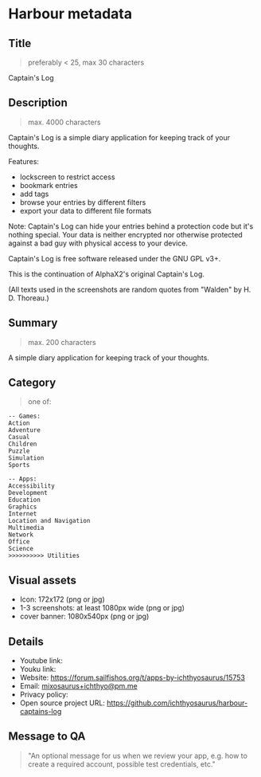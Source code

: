 <!--
SPDX-FileCopyrightText: 2020-2023 Mirian Margiani
SPDX-License-Identifier: GFDL-1.3-or-later
-->

# Harbour metadata

## Title

> preferably < 25, max 30 characters

Captain's Log


## Description

> max. 4000 characters

Captain's Log is a simple diary application for keeping track of your thoughts.

Features:

- lockscreen to restrict access
- bookmark entries
- add tags
- browse your entries by different filters
- export your data to different file formats

Note: Captain's Log can hide your entries behind a protection code but it's nothing special. Your data is neither encrypted nor otherwise protected against a bad guy with physical access to your device.

Captain's Log is free software released under the GNU GPL v3+.

This is the continuation of AlphaX2's original Captain's Log.

(All texts used in the screenshots are random quotes from "Walden" by H. D. Thoreau.)


## Summary

> max. 200 characters

A simple diary application for keeping track of your thoughts.


## Category

> one of:

    -- Games:
    Action
    Adventure
    Casual
    Children
    Puzzle
    Simulation
    Sports

    -- Apps:
    Accessibility
    Development
    Education
    Graphics
    Internet
    Location and Navigation
    Multimedia
    Network
    Office
    Science
    >>>>>>>>>> Utilities


## Visual assets

- Icon: 172x172 (png or jpg)
- 1-3 screenshots: at least 1080px wide (png or jpg)
- cover banner: 1080x540px (png or jpg)


## Details

- Youtube link:
- Youku link:
- Website:                  https://forum.sailfishos.org/t/apps-by-ichthyosaurus/15753
- Email:                    mixosaurus+ichthyo@pm.me
- Privacy policy:
- Open source project URL:  https://github.com/ichthyosaurus/harbour-captains-log


## Message to QA

> "An optional message for us when we review your app, e.g. how to create a
> required account, possible test credentials, etc."

